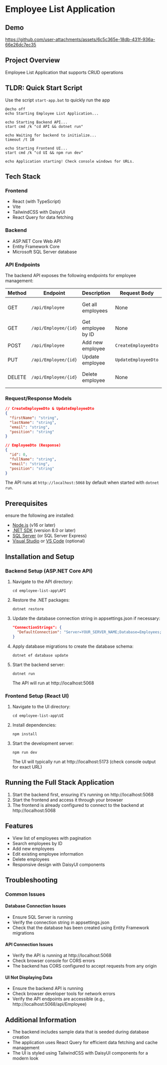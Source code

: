 # Employee List Application

## Demo

https://github.com/user-attachments/assets/6c5c365e-18db-431f-936a-66e26dc7ec35

## Project Overview

Employee List Application that supports CRUD operations

## TLDR: Quick Start Script

Use the script `start-app.bat` to quickly run the app

```batch
@echo off
echo Starting Employee List Application...

echo Starting Backend API...
start cmd /k "cd API && dotnet run"

echo Waiting for backend to initialize...
timeout /t 10

echo Starting Frontend UI...
start cmd /k "cd UI && npm run dev"

echo Application starting! Check console windows for URLs.
```

## Tech Stack

### Frontend

- React (with TypeScript)
- Vite
- TailwindCSS with DaisyUI
- React Query for data fetching

### Backend

- ASP.NET Core Web API
- Entity Framework Core
- Microsoft SQL Server database

### API Endpoints

The backend API exposes the following endpoints for employee management:

| Method | Endpoint             | Description        | Request Body        | Response                  |
| ------ | -------------------- | ------------------ | ------------------- | ------------------------- |
| GET    | `/api/Employee`      | Get all employees  | None                | Array of employee objects |
| GET    | `/api/Employee/{id}` | Get employee by ID | None                | Single employee object    |
| POST   | `/api/Employee`      | Add new employee   | `CreateEmployeeDto` | Created employee          |
| PUT    | `/api/Employee/{id}` | Update employee    | `UpdateEmployeeDto` | Updated employee          |
| DELETE | `/api/Employee/{id}` | Delete employee    | None                | ID of deleted employee    |

### Request/Response Models

```json
// CreateEmployeeDto & UpdateEmployeeDto
{
  "firstName": "string",
  "lastName": "string",
  "email": "string",
  "position": "string"
}

// EmployeeDto (Response)
{
  "id": 0,
  "fullName": "string",
  "email": "string",
  "position": "string"
}
```

The API runs at `http://localhost:5068` by default when started with `dotnet run`.

## Prerequisites

ensure the following are installed:

- [Node.js](https://nodejs.org/) (v16 or later)
- [.NET SDK](https://dotnet.microsoft.com/download) (version 8.0 or later)
- [SQL Server](https://www.microsoft.com/sql-server/) (or SQL Server Express)
- [Visual Studio](https://visualstudio.microsoft.com/) or [VS Code](https://code.visualstudio.com/) (optional)

## Installation and Setup

### Backend Setup (ASP.NET Core API)

1. Navigate to the API directory:

   ```
   cd employee-list-app\API
   ```

2. Restore the .NET packages:

   ```
   dotnet restore
   ```

3. Update the database connection string in appsettings.json if necessary:

   ```json
   "ConnectionStrings": {
     "DefaultConnection": "Server=YOUR_SERVER_NAME;Database=Employees;Trusted_Connection=True;TrustServerCertificate=True;MultipleActiveResultSets=True;"
   }
   ```

4. Apply database migrations to create the database schema:

   ```
   dotnet ef database update
   ```

5. Start the backend server:
   ```
   dotnet run
   ```
   The API will run at http://localhost:5068

### Frontend Setup (React UI)

1. Navigate to the UI directory:

   ```
   cd employee-list-app\UI
   ```

2. Install dependencies:

   ```
   npm install
   ```

3. Start the development server:
   ```
   npm run dev
   ```
   The UI will typically run at http://localhost:5173 (check console output for exact URL)

## Running the Full Stack Application

1. Start the backend first, ensuring it's running on http://localhost:5068
2. Start the frontend and access it through your browser
3. The frontend is already configured to connect to the backend at http://localhost:5068

## Features

- View list of employees with pagination
- Search employees by ID
- Add new employees
- Edit existing employee information
- Delete employees
- Responsive design with DaisyUI components

## Troubleshooting

### Common Issues

#### Database Connection Issues

- Ensure SQL Server is running
- Verify the connection string in appsettings.json
- Check that the database has been created using Entity Framework migrations

#### API Connection Issues

- Verify the API is running at http://localhost:5068
- Check browser console for CORS errors
- The backend has CORS configured to accept requests from any origin

#### UI Not Displaying Data

- Ensure the backend API is running
- Check browser developer tools for network errors
- Verify the API endpoints are accessible (e.g., http://localhost:5068/api/Employee)

## Additional Information

- The backend includes sample data that is seeded during database creation
- The application uses React Query for efficient data fetching and cache management
- The UI is styled using TailwindCSS with DaisyUI components for a modern look
